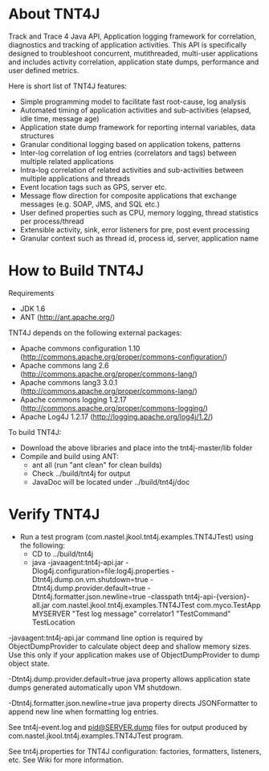 About TNT4J
======================================

Track and Trace 4 Java API, Application logging framework for correlation, diagnostics and tracking of application activities. This API is specifically designed to troubleshoot concurrent, mutithreaded, multi-user applications and includes
activity correlation, application state dumps, performance and user defined metrics.

Here is short list of TNT4J features:

* Simple programming model to facilitate fast root-cause, log analysis
* Automated timing of application activities and sub-activities (elapsed, idle time, message age)
* Application state dump framework for reporting internal variables, data structures
* Granular conditional logging based on application tokens, patterns
* Inter-log correlation of log entries (correlators and tags) between multiple related applications
* Intra-log correlation of related activities and sub-activities between multiple applications and threads
* Event location tags such as GPS, server etc.
* Message flow direction for composite applications that exchange messages (e.g. SOAP, JMS, and SQL etc.)
* User defined properties such as CPU, memory logging, thread statistics per process/thread
* Extensible activity, sink, error listeners for pre, post event processing
* Granular context such as thread id, process id, server, application name


How to Build TNT4J
=========================================

Requirements
* JDK 1.6
* ANT (http://ant.apache.org/)

TNT4J depends on the following external packages:
* Apache commons configuration 1.10 (http://commons.apache.org/proper/commons-configuration/)
* Apache commons lang 2.6 (http://commons.apache.org/proper/commons-lang/)
* Apache commons lang3 3.0.1 (http://commons.apache.org/proper/commons-lang/)
* Apache commons logging 1.2.17 (http://commons.apache.org/proper/commons-logging/)
* Apache Log4J 1.2.17 (http://logging.apache.org/log4j/1.2/)

To build TNT4J:
* Download the above libraries and place into the tnt4j-master/lib folder
* Compile and build using ANT: 
	* ant all (run "ant clean" for clean builds)
	* Check ../build/tnt4j for output
	* JavaDoc will be located under ../build/tnt4j/doc
	

Verify TNT4J
===============================================
* Run a test program (com.nastel.jkool.tnt4j.examples.TNT4JTest) using the following:
	* CD to ../build/tnt4j
	* java -javaagent:tnt4j-api.jar -Dlog4j.configuration=file:log4j.properties -Dtnt4j.dump.on.vm.shutdown=true
	-Dtnt4j.dump.provider.default=true -Dtnt4j.formatter.json.newline=true -classpath tnt4j-api-{version}-all.jar
	com.nastel.jkool.tnt4j.examples.TNT4JTest com.myco.TestApp MYSERVER "Test log message" correlator1 "TestCommand"  TestLocation

-javaagent:tnt4j-api.jar command line option is required by ObjectDumpProvider to calculate object deep and shallow memory sizes. Use this only if your application makes use of ObjectDumpProvider to dump object state.

-Dtnt4j.dump.provider.default=true java property allows application state dumps generated automatically upon VM shutdown.

-Dtnt4j.formatter.json.newline=true java property directs JSONFormatter to append new line when formatting log entries.

See tnt4j-event.log and pid@SERVER.dump files for output produced by com.nastel.jkool.tnt4j.examples.TNT4JTest program.

See tnt4j.properties for TNT4J configuration: factories, formatters, listeners, etc. See Wiki for more information.
